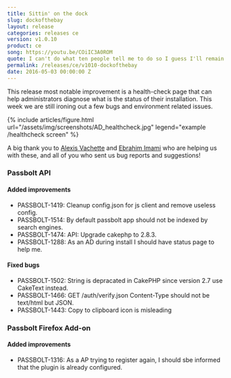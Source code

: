 ```yaml
---
title: Sittin' on the dock
slug: dockofthebay
layout: release
categories: releases ce
version: v1.0.10
product: ce
song: https://youtu.be/COiIC3A0ROM
quote: I can't do what ten people tell me to do so I guess I'll remain the same!
permalink: /releases/ce/v1010-dockofthebay
date: 2016-05-03 00:00:00 Z
---
```


This release most notable improvement is a health-check page that can help administrators diagnose what is 
the status of their installation. This week we are still ironing out a few bugs and environment related issues.

{% include articles/figure.html
    url="/assets/img/screenshots/AD_healthcheck.jpg"
    legend="example /healthcheck screen"
%}

A big thank you to [Alexis Vachette](https://github.com/gunhu) and [Ebrahim Imami](https://github.com/imami) who
are helping us with these, and all of you who sent us bug reports and suggestions!


### Passbolt API
#### Added improvements

- PASSBOLT-1419: Cleanup config.json for js client and remove useless config.
- PASSBOLT-1514: By default passbolt app should not be indexed by search engines.
- PASSBOLT-1474: API: Upgrade cakephp to 2.8.3.
- PASSBOLT-1288: As an AD during install I should have status page to help me.

#### Fixed bugs
- PASSBOLT-1502: String is depracated in CakePHP since version 2.7 use CakeText instead.
- PASSBOLT-1466: GET /auth/verify.json Content-Type should not be text/html but JSON.
- PASSBOLT-1443: Copy to clipboard icon is misleading

### Passbolt Firefox Add-on
#### Added improvements

- PASSBOLT-1316: As a AP trying to register again, I should sbe informed that the plugin is already configured.
